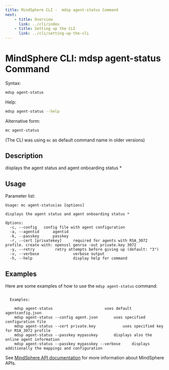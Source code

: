 ```yaml
---
title: MindSphere CLI -  mdsp agent-status Command
next:
    - title: Overview
      link: ../cli/index
    - title: Setting up the CLI
      link: ../cli/setting-up-the-cli
---
```


# MindSphere CLI: mdsp agent-status Command

Syntax:

```bash
mdsp agent-status
```

Help:

```bash
mdsp agent-status --help
```

Alternative form:

```bash
mc agent-status
```

(The CLI was using `mc` as default command name in older versions)

## Description

displays the agent status and agent onboarding status *

## Usage

Parameter list:

```text
Usage: mc agent-status|as [options]

displays the agent status and agent onboarding status *

Options:
  -c, --config   config file with agent configuration
  -a, --agentid      agentid
  -k, --passkey      passkey
  -r, --cert [privatekey]     required for agents with RSA_3072 profile. create with: openssl genrsa -out private.key 3072
  -y, --retry         retry attempts before giving up (default: "3")
  -v, --verbose               verbose output
  -h, --help                  display help for command

```

## Examples

Here are some examples of how to use the `mdsp agent-status` command:

```text

  Examples:

    mdsp agent-status   					uses default agentconfig.json
    mdsp agent-status --config agent.json 		uses specified configuration file
    mdsp agent-status --cert private.key 			uses specified key for RSA_3072 profile
    mdsp agent-status --passkey mypasskey 		displays also the online agent information
    mdsp agent-status --passkey mypasskey --verbose 	displays additionally the mappings and configuration

```

See [MindSphere API documentation](https://documentation.mindsphere.io/MindSphere/apis/index.html) for more information about MindSphere APIs.